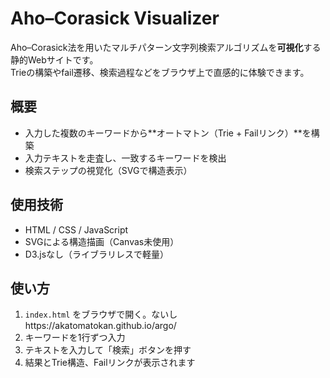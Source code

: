 # Aho–Corasick Visualizer

Aho–Corasick法を用いたマルチパターン文字列検索アルゴリズムを**可視化**する静的Webサイトです。  
Trieの構築やfail遷移、検索過程などをブラウザ上で直感的に体験できます。

##  概要

- 入力した複数のキーワードから**オートマトン（Trie + Failリンク）**を構築
- 入力テキストを走査し、一致するキーワードを検出
- 検索ステップの視覚化（SVGで構造表示）

## 使用技術

- HTML / CSS / JavaScript
- SVGによる構造描画（Canvas未使用）
- D3.jsなし（ライブラリレスで軽量）

##  使い方

1. `index.html` をブラウザで開く。ないしhttps://akatomatokan.github.io/argo/
2. キーワードを1行ずつ入力
3. テキストを入力して「検索」ボタンを押す
4. 結果とTrie構造、Failリンクが表示されます
